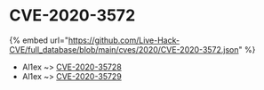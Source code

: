 # CVE-2020-3572
{% embed url="https://github.com/Live-Hack-CVE/full_database/blob/main/cves/2020/CVE-2020-3572.json" %}

* Al1ex ~> [CVE-2020-35728](https://www.alice-snow.ru/2020/database/cve-2020-3572/cve-2020-35728-al1ex)
* Al1ex ~> [CVE-2020-35729](https://www.alice-snow.ru/2020/database/cve-2020-3572/cve-2020-35729-al1ex)